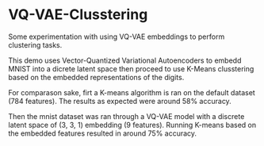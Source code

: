 # VQ-VAE-Clusstering
Some experimentation with using VQ-VAE embeddings to perform clustering tasks.

This demo uses Vector-Quantized Variational Autoencoders to embedd MNIST into a dicrete latent space then proceed to use K-Means clusstering based on the embedded representations of the digits.

For comparason sake, firt a K-means algorithm is ran on the default dataset (784 features). The results as expected were around 58% accuracy.

Then the mnist dataset was ran through a VQ-VAE model with a discrete latent space of (3, 3, 1) embedding (9 features). Running K-means based on the embedded features resulted in around 75% accuracy.

